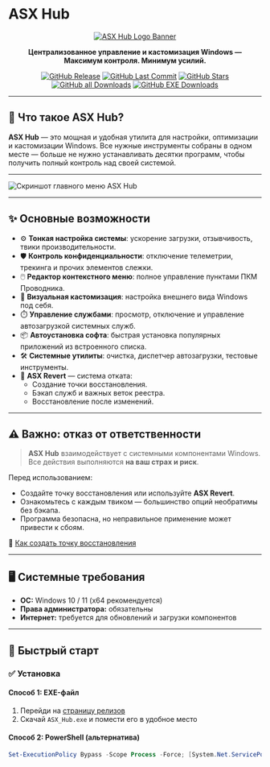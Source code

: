 # ASX Hub

<div align="center">
  <a href="https://github.com/ALFiX01/ASX_Hub">
    <img src="https://github.com/ALFiX01/ASX_Hub/blob/main/Files/Images/design.png?raw=true" alt="ASX Hub Logo Banner" >
  </a>

  <br />

  <p><strong>Централизованное управление и кастомизация Windows — Максимум контроля. Минимум усилий.</strong></p>

  <p>
    <a href="https://github.com/ALFiX01/ASX-Hub/releases/latest"><img src="https://img.shields.io/github/v/release/ALFiX01/ASX-Hub?style=plastic" alt="GitHub Release"></a>
    <a href="https://github.com/ALFiX01/ASX-Hub/commits/main"><img src="https://img.shields.io/github/last-commit/ALFiX01/ASX-Hub?style=plastic" alt="GitHub Last Commit"></a>
    <a href="https://github.com/ALFiX01/ASX-Hub/stargazers"><img src="https://img.shields.io/github/stars/ALFiX01/ASX-Hub?style=plastic" alt="GitHub Stars"></a>
    <a href="https://github.com/ALFiX01/ASX-Hub/releases"><img src="https://img.shields.io/github/downloads/ALFiX01/ASX-Hub/total?style=plastic" alt="GitHub all Downloads"></a>
    <a href="https://github.com/ALFiX01/ASX-Hub/releases"><img src="https://img.shields.io/github/downloads/ALFiX01/ASX-Hub/ASX.Hub.exe?style=plastic" alt="GitHub EXE Downloads"></a>
  </p>
</div>

---

## 🧠 Что такое ASX Hub?

**ASX Hub** — это мощная и удобная утилита для настройки, оптимизации и кастомизации Windows. Все нужные инструменты собраны в одном месте — больше не нужно устанавливать десятки программ, чтобы получить полный контроль над своей системой.

---

![Скриншот главного меню ASX Hub](https://github.com/ALFiX01/ASX_Hub/blob/main/Files/Images/MainMenu.png?raw=true)

---

## ✨ Основные возможности

- ⚙️ **Тонкая настройка системы**: ускорение загрузки, отзывчивость, твики производительности.
- 🛡️ **Контроль конфиденциальности**: отключение телеметрии, трекинга и прочих элементов слежки.
- 🖱️ **Редактор контекстного меню**: полное управление пунктами ПКМ Проводника.
- 🎨 **Визуальная кастомизация**: настройка внешнего вида Windows под себя.
- ⏱️ **Управление службами**: просмотр, отключение и управление автозагрузкой системных служб.
- 📦 **Автоустановка софта**: быстрая установка популярных приложений из встроенного списка.
- 🛠️ **Системные утилиты**: очистка, диспетчер автозагрузки, тестовые инструменты.
- 🔄 **ASX Revert** — система отката:
  - Создание точки восстановления.
  - Бэкап служб и важных веток реестра.
  - Восстановление после изменений.

---

## ⚠️ Важно: отказ от ответственности

> **ASX Hub** взаимодействует с системными компонентами Windows. Все действия выполняются **на ваш страх и риск**.

Перед использованием:
- Создайте точку восстановления или используйте **ASX Revert**.
- Ознакомьтесь с каждым твиком — большинство опций необратимы без бэкапа.
- Программа безопасна, но неправильное применение может привести к сбоям.

📖 [Как создать точку восстановления](https://support.microsoft.com/ru-ru/help/12415/windows-10-recovery-options)

---

## 🖥️ Системные требования

- **ОС:** Windows 10 / 11 (x64 рекомендуется)
- **Права администратора:** обязательны
- **Интернет:** требуется для обновлений и загрузки компонентов

---

## 🚀 Быстрый старт

### ✅ Установка

#### Способ 1: EXE-файл

1. Перейди на [страницу релизов](https://github.com/ALFiX01/ASX-Hub/releases/latest)
2. Скачай `ASX_Hub.exe` и помести его в удобное место

#### Способ 2: PowerShell (альтернатива)

```powershell
Set-ExecutionPolicy Bypass -Scope Process -Force; [System.Net.ServicePointManager]::SecurityProtocol = 3072; iex ((New-Object System.Net.WebClient).DownloadString('https://bit.ly/ASX-Hub'))
